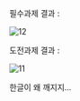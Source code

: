 필수과제 결과 :

![12](https://github.com/user-attachments/assets/55571d85-814a-4466-ac47-b33ea4308e6a)

도전과제 결과 :

![11](https://github.com/user-attachments/assets/61ececf0-10e9-4c17-b0b0-c920ca569a46)

한글이 왜 깨지지...

